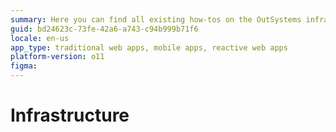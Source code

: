 ```yaml
---
summary: Here you can find all existing how-tos on the OutSystems infrastructure.
guid: bd24623c-73fe-42a6-a743-c94b999b71f6
locale: en-us
app_type: traditional web apps, mobile apps, reactive web apps
platform-version: o11
figma:
---
```


# Infrastructure

